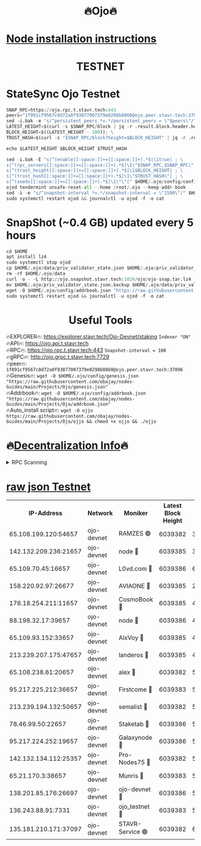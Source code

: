 <h1 align="center"> 🔥Ojo🔥</h1>

[Node installation instructions](https://github.com/obajay/nodes-Guides/tree/main/Projects/Ojo)
=

<h1 align="center"> TESTNET</h1>

# StateSync Ojo Testnet
```python
SNAP_RPC=https://ojo.rpc.t.stavr.tech:443
peers="1f091cf9567c0d72a0f93877007379e0298b8860@ojo.peer.stavr.tech:37096"
sed -i.bak -e "s/^persistent_peers *=.*/persistent_peers = \"$peers\"/" $HOME/.ojo/config/config.toml
LATEST_HEIGHT=$(curl -s $SNAP_RPC/block | jq -r .result.block.header.height); \
BLOCK_HEIGHT=$((LATEST_HEIGHT - 100)); \
TRUST_HASH=$(curl -s "$SNAP_RPC/block?height=$BLOCK_HEIGHT" | jq -r .result.block_id.hash)

echo $LATEST_HEIGHT $BLOCK_HEIGHT $TRUST_HASH

sed -i.bak -E "s|^(enable[[:space:]]+=[[:space:]]+).*$|\1true| ; \
s|^(rpc_servers[[:space:]]+=[[:space:]]+).*$|\1\"$SNAP_RPC,$SNAP_RPC\"| ; \
s|^(trust_height[[:space:]]+=[[:space:]]+).*$|\1$BLOCK_HEIGHT| ; \
s|^(trust_hash[[:space:]]+=[[:space:]]+).*$|\1\"$TRUST_HASH\"| ; \
s|^(seeds[[:space:]]+=[[:space:]]+).*$|\1\"\"|" $HOME/.ojo/config/config.toml
ojod tendermint unsafe-reset-all --home /root/.ojo --keep-addr-book
sed -i -e "s/^snapshot-interval *=.*/snapshot-interval = \"1500\"/" $HOME/.ojo/config/app.toml
sudo systemctl restart ojod && journalctl -u ojod -f -o cat
```
# SnapShot (~0.4 GB) updated every 5 hours
```python
cd $HOME
apt install lz4
sudo systemctl stop ojod
cp $HOME/.ojo/data/priv_validator_state.json $HOME/.ojo/priv_validator_state.json.backup
rm -rf $HOME/.ojo/data
curl -o - -L http://ojo.snapshot.stavr.tech:1026/ojo/ojo-snap.tar.lz4 | lz4 -c -d - | tar -x -C $HOME/.ojo --strip-components 2
mv $HOME/.ojo/priv_validator_state.json.backup $HOME/.ojo/data/priv_validator_state.json
wget -O $HOME/.ojo/config/addrbook.json "https://raw.githubusercontent.com/obajay/nodes-Guides/main/Projects/Ojo/addrbook.json"
sudo systemctl restart ojod && journalctl -u ojod -f -o cat
```
 <h1 align="center"> Useful Tools</h1>

🔥EXPLORER🔥:        https://explorer.stavr.tech/Ojo-Devnet/staking        `Indexer "ON"` \
🔥API🔥:                     https://ojo.api.t.stavr.tech \
🔥RPC🔥:                    https://ojo.rpc.t.stavr.tech:443              `Snapshot-interval = 100` \
🔥gRPC🔥:                  http://ojo.grpc.t.stavr.tech:7729 \
🔥peer🔥:                   `1f091cf9567c0d72a0f93877007379e0298b8860@ojo.peer.stavr.tech:37096` \
🔥Genesis🔥:    ```wget -O $HOME/.ojo/config/genesis.json "https://raw.githubusercontent.com/obajay/nodes-Guides/main/Projects/Ojo/genesis.json"``` \
🔥Addrbook🔥:    ```wget -O $HOME/.ojo/config/addrbook.json "https://raw.githubusercontent.com/obajay/nodes-Guides/main/Projects/Ojo/addrbook.json"``` \
🔥Auto_install script🔥: ```wget -O ojjo https://raw.githubusercontent.com/obajay/nodes-Guides/main/Projects/Ojo/ojjo && chmod +x ojjo && ./ojjo```

🔥[Decentralization Info](https://github.com/obajay/StateSync-snapshots/tree/main/Projects/Ojo/Decentralization)🔥
=


<details>
<summary>RPC Scanning</summary>

<h2 align="center"> We scan nodes in real time every 4 hours. And we provide the final result of RPC endpoints.
We cannot influence the operation of these nodes in any way. </h2>


```python
If Voting Power is higher than 0 --> then the Node is a validator of the network and may be subject to attack and be a potential threat to the chain.
```
```python
We marked such validators with a red symbol
```

</details>

[raw json Testnet](https://rpc-check.ojot.stavr.tech/ojot/rpc-ojot-result.json)
=


<table><tr><th>IP-Address</th><th>Network</th><th>Moniker</th><th>Latest Block Height</th><th>Earliest Block Height</th><th>Catching Up</th><th>Tx Index</th><th>Voting Power</th><th>Scan Time</th></tr><tr><td>65.108.199.120:54657</td><td>ojo-devnet</td><td>RAMZES 🟢</td><td>6039382</td><td>306156</td><td>False</td><td>on</td><td>0</td><td>2024-03-25T01:45:39.509159261UTC</td></tr><tr><td>142.132.209.236:21657</td><td>ojo-devnet</td><td>node 🔴</td><td>6039385</td><td>350001</td><td>False</td><td>on</td><td>1999</td><td>2024-03-25T01:45:58.481171345UTC</td></tr><tr><td>65.109.70.45:16657</td><td>ojo-devnet</td><td>L0vd.com 🔴</td><td>6039386</td><td>695918</td><td>False</td><td>off</td><td>998</td><td>2024-03-25T01:46:03.926617347UTC</td></tr><tr><td>158.220.92.97:26677</td><td>ojo-devnet</td><td>AVIAONE 🔴</td><td>6039385</td><td>2754001</td><td>False</td><td>on</td><td>19926</td><td>2024-03-25T01:45:55.653737320UTC</td></tr><tr><td>178.18.254.211:11657</td><td>ojo-devnet</td><td>CosmoBook 🔴</td><td>6039385</td><td>4392001</td><td>False</td><td>off</td><td>1047</td><td>2024-03-25T01:45:58.738209683UTC</td></tr><tr><td>88.198.32.17:39657</td><td>ojo-devnet</td><td>node 🔴</td><td>6039386</td><td>4710001</td><td>False</td><td>on</td><td>111021</td><td>2024-03-25T01:46:00.987793912UTC</td></tr><tr><td>65.109.93.152:33657</td><td>ojo-devnet</td><td>AlxVoy 🔴</td><td>6039385</td><td>4943001</td><td>False</td><td>on</td><td>6350855</td><td>2024-03-25T01:45:58.247770954UTC</td></tr><tr><td>213.239.207.175:47657</td><td>ojo-devnet</td><td>landeros 🔴</td><td>6039385</td><td>4967924</td><td>False</td><td>off</td><td>11083</td><td>2024-03-25T01:45:55.892236985UTC</td></tr><tr><td>65.108.238.61:20657</td><td>ojo-devnet</td><td>alex 🔴</td><td>6039382</td><td>5131001</td><td>False</td><td>on</td><td>11359</td><td>2024-03-25T01:45:39.184378175UTC</td></tr><tr><td>95.217.225.212:36657</td><td>ojo-devnet</td><td>Firstcome 🔴</td><td>6039383</td><td>5251946</td><td>False</td><td>on</td><td>13566</td><td>2024-03-25T01:45:44.897190421UTC</td></tr><tr><td>213.239.194.132:50657</td><td>ojo-devnet</td><td>semalist 🔴</td><td>6039382</td><td>5540522</td><td>False</td><td>on</td><td>27337</td><td>2024-03-25T01:45:39.707859351UTC</td></tr><tr><td>78.46.99.50:22657</td><td>ojo-devnet</td><td>Staketab 🔴</td><td>6039386</td><td>5668501</td><td>False</td><td>on</td><td>1276</td><td>2024-03-25T01:46:04.145857247UTC</td></tr><tr><td>95.217.224.252:19657</td><td>ojo-devnet</td><td>Galaxynode 🔴</td><td>6039386</td><td>5844001</td><td>False</td><td>on</td><td>11888</td><td>2024-03-25T01:46:03.342060399UTC</td></tr><tr><td>142.132.134.112:25357</td><td>ojo-devnet</td><td>Pro-Nodes75 🔴</td><td>6039382</td><td>5939382</td><td>False</td><td>on</td><td>24651</td><td>2024-03-25T01:45:42.245222355UTC</td></tr><tr><td>65.21.170.3:38657</td><td>ojo-devnet</td><td>Munris 🔴</td><td>6039383</td><td>5939383</td><td>False</td><td>off</td><td>20123</td><td>2024-03-25T01:45:44.582621767UTC</td></tr><tr><td>138.201.85.176:26697</td><td>ojo-devnet</td><td>ojo-devnet 🔴</td><td>6039386</td><td>5939386</td><td>False</td><td>on</td><td>1000024000</td><td>2024-03-25T01:46:03.603863535UTC</td></tr><tr><td>136.243.88.91:7331</td><td>ojo-devnet</td><td>ojo_testnet 🔴</td><td>6039383</td><td>5982345</td><td>False</td><td>off</td><td>1000</td><td>2024-03-25T01:45:47.159540128UTC</td></tr><tr><td>135.181.210.171:37097</td><td>ojo-devnet</td><td>STAVR-Service 🟢</td><td>6039382</td><td>6038001</td><td>False</td><td>on</td><td>0</td><td>2024-03-25T01:45:39.997187959UTC</td></tr></table>
